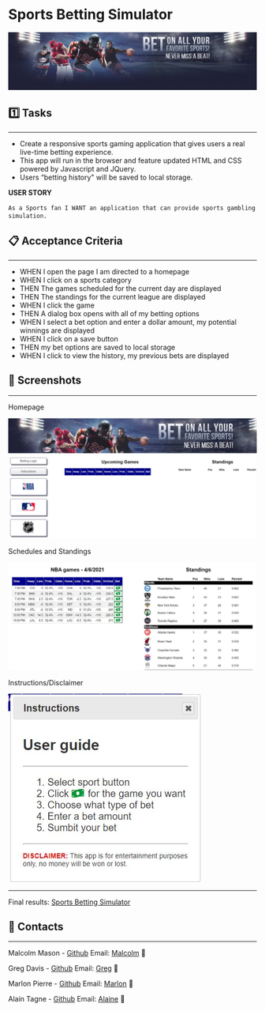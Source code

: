 # Sports Betting Simulator

![homepage](assets/images/sports-header.jpg)

## 1️⃣ Tasks

---

- Create a responsive sports gaming application that gives users a real live-time betting experience.
- This app will run in the browser and feature updated HTML and CSS powered by Javascript and JQuery.
- Users “betting history" will be saved to local storage.

**USER STORY**

```
As a Sports fan I WANT an application that can provide sports gambling simulation.
```

## 📋 Acceptance Criteria

---

- WHEN I open the page I am directed to a homepage
- WHEN I click on a sports category
- THEN The games scheduled for the current day are displayed
- THEN The standings for the current league are displayed
- WHEN I click the game
- THEN A dialog box opens with all of my betting options
- WHEN I select a bet option and enter a dollar amount, my potential winnings are displayed
- WHEN I click on a save button
- THEN my bet options are saved to local storage
- WHEN I click to view the history, my previous bets are displayed

## 📸 Screenshots

---

Homepage

![homepage](assets/images/homepage.jpg)

Schedules and Standings

![schedule](assets/images/schedule.jpg)

Instructions/Disclaimer

![instructions](assets/images/instructions.jpg)

---

Final results: [Sports Betting Simulator](https://malmason.github.io/workday-scheduler/)

## 📱 Contacts

---

Malcolm Mason - [Github](https://github.com/malmason) Email: [Malcolm](mailto:malmason66@gmail.com) 📧

Greg Davis - [Github](https://github.com/malmason) Email: [Greg](mailto:malmason66@gmail.com) 📧

Marlon Pierre - [Github](https://github.com/malmason) Email: [Marlon](mailto:malmason66@gmail.com) 📧

Alain Tagne - [Github](https://github.com/malmason) Email: [Alaine](mailto:malmason66@gmail.com) 📧
